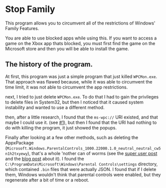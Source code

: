 # Stop Family

This program allows you to circumvent all of the restrictions of Windows' Family Features.

You are able to use blocked apps while using this.
If you want to access a game on the Xbox app thats blocked, you must first find the game on the Microsoft store
and then you will be able to install the game.

## The history of the program.

At first, this program was just a simple program that just killed `WPCMon.exe`.
That approach was flawed because, while it was able to circumvent the time limit,
it was not able to circumvent the app restrictions.

next, I tried to just delete `WPCMon.exe`. To do that I had to gain the privileges to delete files in System32, but then I noticed that it caused system instability and wanted to use a different method.

then, after a little research, I found that the `ms-wpc://` URI existed, and that maybe I could use it. (see [#1](https://github.com/TheBotlyNoob/Stop-Family/issues/1)), but then I found that the URI had nothing to do with killing the program, it just showed the popups.

Finally after looking at a few other methods, such as deleting the AppxPackage (`Microsoft.Windows.ParentalControls_1000.22000.1.0_neutral_neutral_cw5n1h2txyewy`), that's a whole 'nother can of worms (see the [super user post](https://superuser.com/questions/1115801/unable-to-uninstall-universal-apps-through-powershell) and the [blog post](https://www.winhelponline.com/blog/error-0x80073cfa-uninstall-app-removal-failed/) about it). I found the `C:\ProgramData\Microsoft\Windows\Parental Controls\settings` directory, which contained `.bin` files that were actually JSON. I found that if I delete them, Windows wouldn't think that parental controls were enabled, but they regenerate after a bit of time or a reboot.
